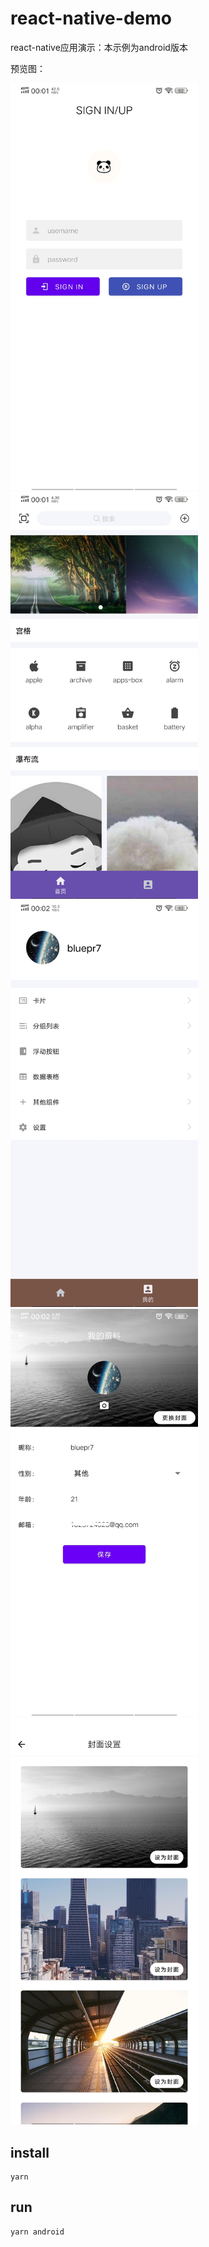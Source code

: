 # react-native-demo

react-native应用演示：本示例为android版本

预览图：

<img src="https://github.com/rayeric/react-native-demo/blob/master/img/1.jpg" alt="1.jpg" width="300"/><img src="https://github.com/rayeric/react-native-demo/blob/master/img/2.jpg" alt="2.jpg" width="300"/><img src="https://github.com/rayeric/react-native-demo/blob/master/img/3.jpg" alt="3.jpg" width="300"/>
<img src="https://github.com/rayeric/react-native-demo/blob/master/img/4.jpg" alt="4.jpg" width="300"/><img src="https://github.com/rayeric/react-native-demo/blob/master/img/5.jpg" alt="5.jpg" width="300"/>

## install
```shell script
yarn
```

## run
```shell script
yarn android
```
